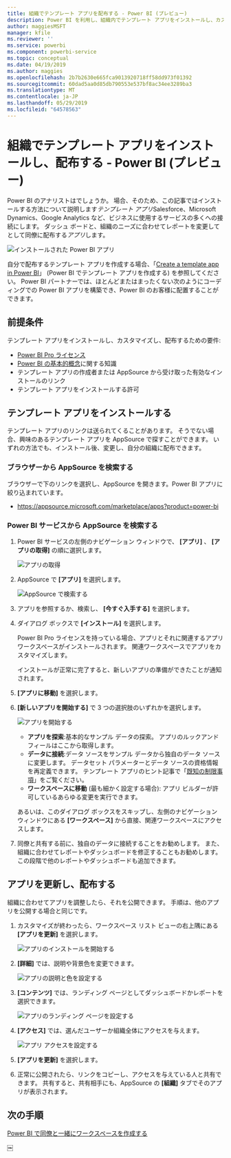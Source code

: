 ```yaml
---
title: 組織でテンプレート アプリを配布する - Power BI (プレビュー)
description: Power BI を利用し、組織内でテンプレート アプリをインストールし、カスタマイズし、配布する方法について説明します。
author: maggiesMSFT
manager: kfile
ms.reviewer: ''
ms.service: powerbi
ms.component: powerbi-service
ms.topic: conceptual
ms.date: 04/19/2019
ms.author: maggies
ms.openlocfilehash: 2b7b2630e665fca9013920718ff58dd973f01392
ms.sourcegitcommit: 60dad5aa0d85db790553e537bf8ac34ee3289ba3
ms.translationtype: MT
ms.contentlocale: ja-JP
ms.lasthandoff: 05/29/2019
ms.locfileid: "64578563"
---
```

# <a name="install-and-distribute-template-apps-in-your-organization---power-bi-preview"></a>組織でテンプレート アプリをインストールし、配布する - Power BI (プレビュー)

Power BI のアナリストはでしょうか。 場合、そのため、この記事ではインストールする方法について説明します*テンプレート アプリ*Salesforce、Microsoft Dynamics、Google Analytics など、ビジネスに使用するサービスの多くへの接続にします。 ダッシュ ボードと、組織のニーズに合わせてレポートを変更してとして同僚に配布する*アプリ*します。 

![インストールされた Power BI アプリ](media/service-template-apps-install-distribute/power-bi-get-apps.png)

自分で配布するテンプレート アプリを作成する場合、「[Create a template app in Power BI](service-template-apps-create.md)」 (Power BI でテンプレート アプリを作成する) を参照してください。 Power BI パートナーでは、ほとんどまたはまったくない次のようにコーディングでの Power BI アプリを構築でき、Power BI のお客様に配置することができます。 

## <a name="prerequisites"></a>前提条件  

テンプレート アプリをインストールし、カスタマイズし、配布するための要件: 

- [Power BI Pro ライセンス](service-self-service-signup-for-power-bi.md)
- [Power BI の基本的概念](service-basic-concepts.md)に関する知識
- テンプレート アプリの作成者または AppSource から受け取った有効なインストールのリンク 
- テンプレート アプリをインストールする許可 

## <a name="install-a-template-app"></a>テンプレート アプリをインストールする

テンプレート アプリのリンクは送られてくることがあります。 そうでない場合、興味のあるテンプレート アプリを AppSource で探すことができます。 いずれの方法でも、インストール後、変更し、自分の組織に配布できます。

### <a name="search-appsource-from-a-browser"></a>ブラウザーから AppSource を検索する

ブラウザーで下のリンクを選択し、AppSource を開きます。Power BI アプリに絞り込まれています。

- https://appsource.microsoft.com/marketplace/apps?product=power-bi

### <a name="search-appsource-from-the-power-bi-service"></a>Power BI サービスから AppSource を検索する

1. Power BI サービスの左側のナビゲーション ウィンドウで、 **[アプリ]** 、 **[アプリの取得]** の順に選択します。

    ![アプリの取得](media/service-template-apps-install-distribute/power-bi-get-apps-arrow.png)

2. AppSource で **[アプリ]** を選択します。

    ![AppSource で検索する](media/service-template-apps-install-distribute/power-bi-appsource.png)

3. アプリを参照するか、検索し、 **[今すぐ入手する]** を選択します。

2. ダイアログ ボックスで **[インストール]** を選択します。

    Power BI Pro ライセンスを持っている場合、アプリとそれに関連するアプリ ワークスペースがインストールされます。 関連ワークスペースでアプリをカスタマイズします。

    インストールが正常に完了すると、新しいアプリの準備ができたことが通知されます。 

3. **[アプリに移動]** を選択します。
4. **[新しいアプリを開始する]** で 3 つの選択肢のいずれかを選択します。

    ![アプリを開始する](media/service-template-apps-create/power-bi-template-app-get-started.png)

    - **アプリを探索**:基本的なサンプル データの探索。 アプリのルックアンドフィールはここから取得します。 
    - **データに接続**:データ ソースをサンプル データから独自のデータ ソースに変更します。 データセット パラメーターとデータ ソースの資格情報を再定義できます。 テンプレート アプリのヒント記事で「[既知の制限事項](service-template-apps-tips.md#known-limitations)」をご覧ください。 
    - **ワークスペースに移動** (最も細かく設定する場合): アプリ ビルダーが許可しているあらゆる変更を実行できます。

    あるいは、このダイアログ ボックスをスキップし、左側のナビゲーション ウィンドウにある **[ワークスペース]** から直接、関連ワークスペースにアクセスします。   
 
5. 同僚と共有する前に、独自のデータに接続することをお勧めします。 また、組織に合わせてレポートやダッシュボードを修正することもお勧めします。 この段階で他のレポートやダッシュボードも追加できます。

## <a name="update-and-distribute-the-app"></a>アプリを更新し、配布する

組織に合わせてアプリを調整したら、それを公開できます。 手順は、他のアプリを公開する場合と同じです。 

1. カスタマイズが終わったら、ワークスペース リスト ビューの右上隅にある **[アプリを更新]** を選択します。  

    ![アプリのインストールを開始する](media/service-template-apps-install-distribute/power-bi-start-install-app.png)

2. **[詳細]** では、説明や背景色を変更できます。

   ![アプリの説明と色を設定する](media/service-template-apps-install-distribute/power-bi-install-app-details.png)

3. **[コンテンツ]** では、ランディング ページとしてダッシュボードかレポートを選択できます。

   ![アプリのランディング ページを設定する](media/service-template-apps-install-distribute/power-bi-install-app-content.png)

4. **[アクセス]** では、選んだユーザーか組織全体にアクセスを与えます。  

   ![アプリ アクセスを設定する](media/service-template-apps-install-distribute/power-bi-install-access.png)

5. **[アプリを更新]** を選択します。 

6. 正常に公開されたら、リンクをコピーし、アクセスを与えている人と共有できます。 共有すると、共有相手にも、AppSource の **[組織]** タブでそのアプリが表示されます。

## <a name="next-steps"></a>次の手順 

[Power BI で同僚と一緒にワークスペースを作成する](service-create-workspaces.md)





￼ 

 
